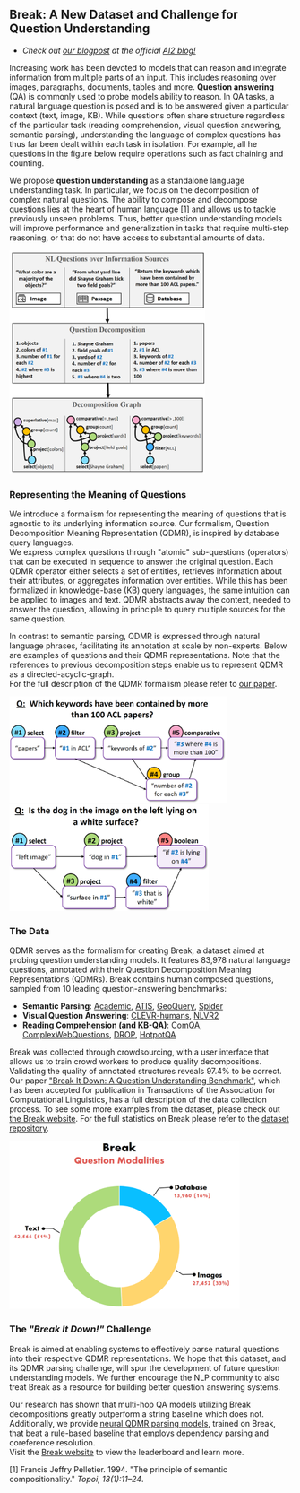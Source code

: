 ## Break: A New Dataset and Challenge for Question Understanding

- *Check out [our blogpost](https://medium.com/ai2-blog) at the official [AI2 blog!](https://medium.com/ai2-blog)*  

Increasing work has been devoted to models that can reason and integrate information from multiple parts of an input. This includes reasoning over images, paragraphs, documents, tables and more. **Question answering** (QA) is commonly used to probe models ability to reason. In QA tasks, a natural language question is posed and is to be answered given a particular context (text, image, KB). While questions often share structure regardless of the particular task (reading comprehension, visual question answering, semantic parsing), understanding the language of complex questions has thus far been dealt within each task in isolation. For example, all he questions in the figure below require operations such as fact chaining and counting.  

We propose **question understanding** as a standalone language understanding task. In particular, we focus on the decomposition of complex natural questions. The ability to compose and decompose questions lies at the heart of human language [1] and allows us to tackle previously unseen problems. Thus, better question understanding models will improve performance and generalization in tasks that require multi-step reasoning, or that do not have access to substantial amounts of data. 

<a href="https://allenai.github.io/Break/images/qdmr_motivation.png"> 
    <img src="images/qdmr_motivation.png" height="400">
 </a>


### Representing the Meaning of Questions
We introduce a formalism for representing the meaning of questions that is agnostic to its underlying information source. Our formalism, Question Decomposition Meaning Representation (QDMR), is inspired by database query languages.  
We express complex questions through "atomic" sub-questions (operators) that can be executed in sequence to answer the original question. Each QDMR operator either selects a set of entities, retrieves information about their attributes, or aggregates information over entities. While this has been formalized in knowledge-base (KB) query languages, the same intuition can be applied to images and text. QDMR abstracts away the context, needed to answer the question, allowing in principle to query multiple sources for the same question.  

In contrast to semantic parsing, QDMR is expressed through natural language phrases, facilitating its annotation at scale by non-experts. 
Below are examples of questions and their QDMR representations. Note that the references to previous decomposition steps enable us to represent QDMR as a directed-acyclic-graph.  
For the full description of the QDMR formalism please refer to [our paper](https://allenai.github.io/Break/#paper).

<p float="left">
  <a href="https://allenai.github.io/Break/images/qdmr01.png"> 
    <img src="images/qdmr01.png" height="190">
  </a>
  <a href="https://allenai.github.io/Break/images/qdmr02.png"> 
    <img src="images/qdmr02.png" height="190">
  </a>
</p>


### The Data

QDMR serves as the formalism for creating Break, a dataset aimed at probing question understanding models. It features 83,978 natural language questions, annotated with their Question Decomposition Meaning Representations (QDMRs). Break contains human composed questions, sampled from 10 leading question-answering benchmarks:

* **Semantic Parsing**: [Academic](https://github.com/jkkummerfeld/text2sql-data), [ATIS](https://github.com/jkkummerfeld/text2sql-data), [GeoQuery](https://github.com/jkkummerfeld/text2sql-data), [Spider](https://yale-lily.github.io/spider)
* **Visual Question Answering**: [CLEVR-humans](https://cs.stanford.edu/people/jcjohns/clevr/), [NLVR2](http://lil.nlp.cornell.edu/nlvr/)
* **Reading Comprehension (and KB-QA)**: [ComQA](http://qa.mpi-inf.mpg.de/comqa/), [ComplexWebQuestions](https://www.tau-nlp.org/compwebq), [DROP](https://allennlp.org/drop), [HotpotQA](https://hotpotqa.github.io/)  

Break was collected through crowdsourcing, with a user interface that allows us to train crowd workers to produce quality decompositions. Validating the quality of annotated structures reveals 97.4% to be correct.  
Our paper ["Break It Down: A Question Understanding Benchmark"](https://allenai.github.io/Break/#paper), which has been accepted for publication in Transactions of the Association for Computational Linguistics, has a full description of the data collection process. To see some more examples from the dataset, please check out [the Break website](https://allenai.github.io/Break/). For the full statistics on Break please refer to the [dataset repository](https://github.com/allenai/Break).

<a href="https://allenai.github.io/Break/images/break_question_modalities.png"> 
    <img src="images/break_question_modalities.png" height="300">
 </a>


### The *"Break It Down!"* Challenge

Break is aimed at enabling systems to effectively parse natural questions into their respective QDMR representations. We hope that this dataset, and its QDMR parsing challenge, will spur the development of future question understanding models. We further encourage the NLP community to also treat Break as a resource for building better question answering systems.  

Our research has shown that multi-hop QA models utilizing Break decompositions greatly outperform a string baseline which does not. Additionally, we provide [neural QDMR parsing models](https://allenai.github.io/Break/#leaderboard), trained on Break, that beat a rule-based baseline that employs dependency parsing and coreference resolution.  
Visit the [Break website](https://allenai.github.io/Break/) to view the leaderboard and learn more.



[1] Francis Jeffry Pelletier. 1994. "The principle of semantic compositionality." *Topoi, 13(1):11–24*.
